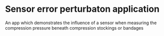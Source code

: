 # Sensor error perturbaton application

An app which demonstrates the influence of a sensor when measuring the compression pressure beneath compression stockings or bandages
